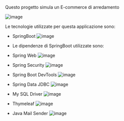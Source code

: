 Questo progetto simula un E-commerce di arredamento

![image](https://github.com/user-attachments/assets/a21e0fe7-ab6b-44e0-97c7-58de9633d694)

Le tecnologie utilizzate per questa applicazione sono:

- SpringBoot
   ![image](https://github.com/user-attachments/assets/3de06bbc-9012-449b-afd9-622ea7a43aeb)


  
- Le dipendenze di SpringBoot utilizzate sono:
  
- Spring Web
  ![image](https://github.com/user-attachments/assets/7c2dd333-ba15-4e58-9488-f8096b7827fe)

- Spring Security
 ![image](https://github.com/user-attachments/assets/2b96fb94-10de-4735-bcf8-7b5ced3d2493)

- Spring Boot DevTools
  ![image](https://github.com/user-attachments/assets/31df0832-1433-477f-89d2-67ca19a7ca87)

- Spring Data JDBC
 ![image](https://github.com/user-attachments/assets/2d0474f7-bd25-45af-8f4d-8deb3fc4a474)

- My SQL Driver
  ![image](https://github.com/user-attachments/assets/ccb24487-8fed-4f0f-92a3-aea56e534318)

- Thymeleaf
  ![image](https://github.com/user-attachments/assets/25ad47bd-6bf0-4226-a390-da6f03adc7db)

- Java Mail Sender
 ![image](https://github.com/user-attachments/assets/b02bbc4f-1006-43e8-9d5f-941a000a5644)


